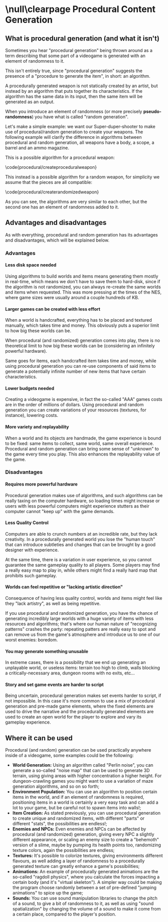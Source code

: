 \null\clearpage
Procedural Content Generation
=============================

What is procedural generation (and what it isn't)
-------------------------------------------------

Sometimes you hear "procedural generation" being thrown around as a term describing that some part of a videogame is generated with an element of randomness to it.

This isn't entirely true, since "procedural generation" suggests the presence of a "procedure to generate the item", in short: an algorithm.

A procedurally generated weapon is not statically created by an artist, but instead by an algorithm that puts together its characteristics. If the algorithm has the same data in its input, then the same item will be generated as an output.

When you introduce an element of randomness (or more precisely **pseudo-randomness**) you have what is called "random generation".

Let's make a simple example: we want our Super-duper-shooter to make use of procedural/random generation to create your weapons. The following example will clarify the difference in algorithms between procedural and random generation, all weapons have a body, a scope, a barrel and an ammo magazine.

This is a possible algorithm for a procedural weapon:

\code{procedural/createproceduralweapon}

This instead is a possible algorithm for a random weapon, for simplicity we assume that the pieces are all compatible:

\code{procedural/createrandomizedweapon}

As you can see, the algorithms are very similar to each other, but the second one has an element of randomness added to it.

Advantages and disadvantages
------------------------------

As with everything, procedural and random generation has its advantages and disadvantages, which will be explained below.

### Advantages

#### Less disk space needed

Using algorithms to build worlds and items means generating them mostly in real-time, which means we don't have to save them to hard-disk, since if the algorithm is not randomized, you can always re-create the same worlds and items when requested. This was more pressing at the times of the NES, where game sizes were usually around a couple hundreds of KB.

#### Larger games can be created with less effort

When a world is handcrafted, everything has to be placed and textured manually, which takes time and money. This obviously puts a superior limit to how big these worlds can be.

When procedural (and randomized) generation comes into play, there is no theoretical limit to how big these worlds can be (considering an infinitely powerful hardware).

Same goes for items, each handcrafted item takes time and money, while using procedural generation you can re-use components of said items to generate a potentially infinite number of new items that have certain characteristics.

#### Lower budgets needed

Creating a videogame is expensive, in fact the so-called "AAA" games costs are in the order of millions of dollars. Using procedural and random generation you can create variations of your resources (textures, for instance), lowering costs.

#### More variety and replayability

When a world and its objects are handmade, the game experience is bound to be fixed: same items to collect, same world, same overall experience. Procedural and random generation can bring some sense of "unknown" to the game every time you play. This also enhances the replayability value of the game.

### Disadvantages

#### Requires more powerful hardware

Procedural generation makes use of algorithms, and such algorithms can be really taxing on the computer hardware, so loading times might increase or users with less powerful computers might experience stutters as their computer cannot "keep up" with the game demands.

#### Less Quality Control

Computers are able to crunch numbers at an incredible rate, but they lack creativity. In a procedurally generated world you lose the "human touch" that can introduce subtleties and changes that can be brought by a good designer with experience.

At the same time, there is a variation in user experience, so you cannot guarantee the same gameplay quality to all players. Some players may find a really easy map to play in, while others might find a really hard map that prohibits such gameplay.

#### Worlds can feel repetitive or "lacking artistic direction"

Consequence of having less quality control, worlds and items might feel like they "lack artistry", as well as being repetitive.

If you use procedural and randomized generation, you have the chance of generating incredibly large worlds with a huge variety of items with less resources and algorithms; that's where our human nature of "recognizing patterns" crashes the party: repeating patters are really easy to spot and can remove us from the game's atmosphere and introduce us to one of our worst enemies: boredom.

#### You may generate something unusable

In extreme cases, there is a possibility that we end up generating an unplayable world, or useless items: terrain too high to climb, walls blocking a critically-necessary area, dungeon rooms with no exits, etc...

#### Story and set game events are harder to script

Being uncertain, procedural generation makes set events harder to script, if not impossible. In this case it's more common to use a mix of procedural generation and pre-made game elements, where the fixed elements are used to drive the narrative and the procedurally generated elements are used to create an open world for the player to explore and vary its gameplay experience.

Where it can be used
--------------------

Procedural (and random) generation can be used practically anywhere inside of a videogame, some examples could be the following:

- **World Generation:** Using an algorithm called "Perlin noise", you can generate a so-called "noise map" that can be used to generate 3D terrain, using giving areas with higher concentration a higher height. For dungeon-crawling games you might want to use a variation of maze generation algorithms, and so on so forth;
- **Environment Population:** You can use an algorithm to position certain items in the world, and if an element of randomness is required, positioning items in a world is certainly a very easy task and can add a lot to your game, but be careful not to spawn items into walls!;
- **Item Creation:** As stated previously, you can use procedural generation to create unique and randomized items, with different "parts" or different "stats", the possibilities are endless!;
- **Enemies and NPCs:** Even enemies and NPCs can be affected by procedural (and randomized) generation, giving every NPC a slightly different appearance, or scaling an enemy size to create a "behemoth" version of a slime, maybe by pumping its health points too, randomizing texture colors, again the possibilities are endless;
- **Textures:** It's possible to colorize textures, giving environments different flavours, as well adding a layer of randomness to a procedurally generated texture can greatly enhance a game's possibilities;
- **Animations:** An example of procedurally generated animations are the so-called "ragdoll physics", where you calculate the forces impacting a certain body (and it's "virtual skeleton"). A simpler way could be making the program choose randomly between a set of pre-defined "jumping animations" to spice up the game;
- **Sounds:** You can use sound manipulation libraries to change the pitch of a sound, to give a bit of randomness to it, as well as using "sound spatialization" by changing the volume of a sound to make it come from a certain place, compared to the player's position.
